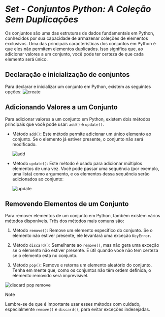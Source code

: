 # ***Set - Conjuntos Python: A Coleção Sem Duplicações***
Os conjuntos são uma das estruturas de dados fundamentais em Python, conhecidos por sua capacidade de armazenar coleções de elementos exclusivos. Uma das principais características dos conjuntos em Python é que eles não permitem elementos duplicados. Isso significa que, ao adicionar valores a um conjunto, você pode ter certeza de que cada elemento será único.

## **Declaração e inicialização de conjuntos**

Para declarar e inicializar um conjunto em Python, existem as seguintes opções:
    ![create](https://github.com/joao-nzuzi/trilha-python/assets/92062255/eff06a38-a054-4d92-8e9b-038de868cc75)

## **Adicionando Valores a um Conjunto**

Para adicionar valores a um conjunto em Python, existem dois métodos principais que você pode usar: `add()` e `update()`.

- Método `add()`: Este método permite adicionar um único elemento ao conjunto. Se o elemento já estiver presente, o conjunto não será modificado.

    ![add](https://github.com/joao-nzuzi/trilha-python/assets/92062255/8679795a-3402-4043-ab45-82115abb5837)

- Método `update()`: Este método é usado para adicionar múltiplos elementos de uma vez. Você pode passar uma sequência (por exemplo, uma lista) como argumento, e os elementos dessa sequência serão adicionados ao conjunto:

    ![update](https://github.com/joao-nzuzi/trilha-python/assets/92062255/b2704c7b-17e6-4473-8cb9-35467465a9c9)

## **Removendo Elementos de um Conjunto**

Para remover elementos de um conjunto em Python, também existem vários métodos disponíveis. Três dos métodos mais comuns são:

1. Método `remove()`: Remove um elemento específico do conjunto. Se o elemento não estiver presente, ele levantará uma exceção `KeyError`.

2. Método `discard()`: Semelhante ao `remove()`, mas não gera uma exceção se o elemento não estiver presente. É útil quando você não tem certeza se o elemento está no conjunto.

3. Método `pop()`: Remove e retorna um elemento aleatório do conjunto. Tenha em mente que, como os conjuntos não têm ordem definida, o elemento removido será imprevisível.

![discard pop remove](https://github.com/joao-nzuzi/trilha-python/assets/92062255/a19e048d-3cbb-41bc-92ce-fbb9ac3d8ef3)

> [!NOTE]
> Lembre-se de que é importante usar esses métodos com cuidado, especialmente `remove()` e `discard()`, para evitar exceções indesejadas.
